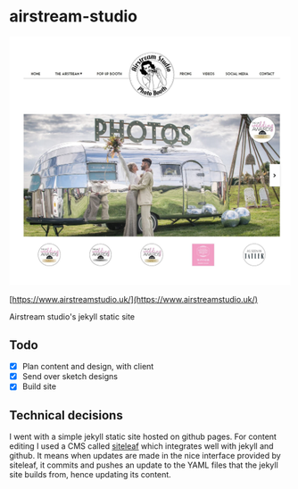 # airstream-studio
![screenshot](./airstreamstudio_crop.jpg)

[https://www.airstreamstudio.uk/](https://www.airstreamstudio.uk/)

Airstream studio's jekyll static site

## Todo
- [x] Plan content and design, with client
- [x] Send over sketch designs
- [x] Build site

## Technical decisions
I went with a simple jekyll static site hosted on github pages. For content editing I used a CMS called [siteleaf](https://www.siteleaf.com/) which integrates well with jekyll and github. It means when updates are made in the nice interface provided by siteleaf, it commits and pushes an update to the YAML files that the jekyll site builds from, hence updating its content.

